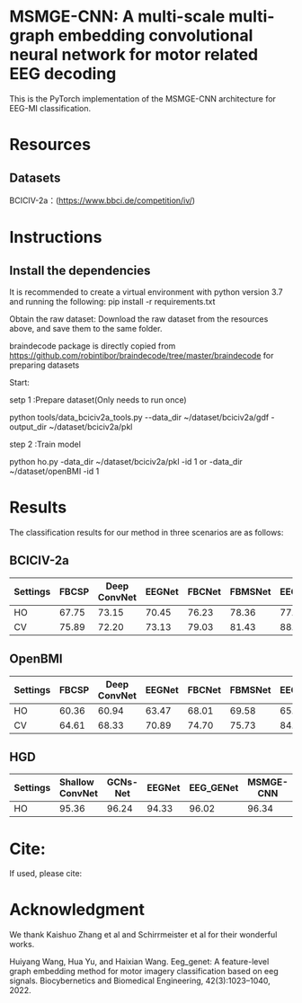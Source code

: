 # MSMGE-CNN: A multi-scale multi-graph embedding convolutional neural network for motor related EEG decoding
This is the PyTorch implementation of the MSMGE-CNN architecture for EEG-MI classification.


# Resources
## Datasets
BCICIV-2a：(https://www.bbci.de/competition/iv/)

# Instructions
## Install the dependencies
It is recommended to create a virtual environment with python version 3.7 and running the following:
pip install -r requirements.txt

Obtain the raw dataset:
Download the raw dataset from the resources above, and save them to the same folder. 

braindecode package is directly copied from https://github.com/robintibor/braindecode/tree/master/braindecode for preparing datasets

Start:

setp 1 :Prepare dataset(Only needs to run once)

python tools/data_bciciv2a_tools.py --data_dir ~/dataset/bciciv2a/gdf -output_dir ~/dataset/bciciv2a/pkl

step 2 :Train model

python ho.py -data_dir ~/dataset/bciciv2a/pkl -id 1  or  -data_dir ~/dataset/openBMI -id 1

# Results
The classification results for our method in three scenarios are as follows:
## BCICIV-2a
| Settings  | FBCSP |  Deep ConvNet | EEGNet | FBCNet | FBMSNet | EEG_GENet | MSMGE-CNN |
| :-------- | :---- | ------------- | ------ | ------ | ------- | --------- | --------- |
| HO | 67.75 | 73.15 | 70.45 | 76.23 | 78.36 | 77.89 | 79.59 |
| CV | 75.89 | 72.20 | 73.13 | 79.03 | 81.43 | 88.35 | 88.86 |

## OpenBMI
| Settings  | FBCSP |  Deep ConvNet | EEGNet | FBCNet |  FBMSNet | EEG_GENet | MSMGE-CNN |
| :-------- | :---- | ------------- | ------ | ------ | ------- | --------- | --------- |
| HO |  60.36 |  60.94 | 63.47 | 68.01 | 69.58 | 65.79 | 69.77 |
| CV | 64.61  | 68.33 | 70.89 | 74.70 | 75.73 | 84.31 | 83.41 |

## HGD
| Settings  | Shallow ConvNet | GCNs-Net | EEGNet | EEG_GENet | MSMGE-CNN |
| :-------- | :-------------- | -------- |------- |---------- |---------- |
| HO | 95.36 | 96.24 | 94.33 | 96.02 | 96.34 |


# Cite:
If used, please cite:



# Acknowledgment
We thank Kaishuo Zhang et al and Schirrmeister et al for their wonderful works.

Huiyang Wang, Hua Yu, and Haixian Wang. Eeg_genet: A feature-level graph embedding method for motor imagery classification based on eeg signals. Biocybernetics and Biomedical Engineering, 42(3):1023–1040, 2022.
